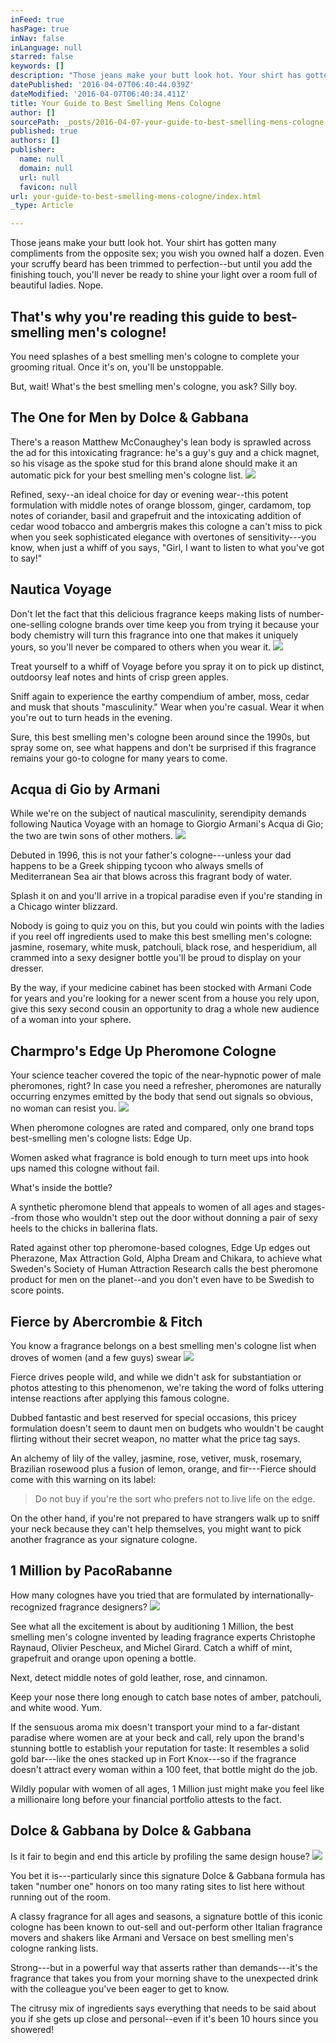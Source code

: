 ```yaml
---
inFeed: true
hasPage: true
inNav: false
inLanguage: null
starred: false
keywords: []
description: "Those jeans make your butt look hot. Your shirt has gotten many compliments from the opposite sex; you wish you owned half a dozen. Even your scruffy beard has been trimmed to perfection–but until you add the finishing touch, you’ll never be ready to shine your light over a room full of beautiful ladies.\_Nope.\_"
datePublished: '2016-04-07T06:40:44.039Z'
dateModified: '2016-04-07T06:40:34.411Z'
title: Your Guide to Best Smelling Mens Cologne
author: []
sourcePath: _posts/2016-04-07-your-guide-to-best-smelling-mens-cologne.md
published: true
authors: []
publisher:
  name: null
  domain: null
  url: null
  favicon: null
url: your-guide-to-best-smelling-mens-cologne/index.html
_type: Article

---
```

Those jeans make your butt look hot. Your shirt has gotten many compliments from the opposite sex; you wish you owned half a dozen. Even your scruffy beard has been trimmed to perfection--but until you add the finishing touch, you'll never be ready to shine your light over a room full of beautiful ladies. Nope. 

## That's why you're reading this guide to best-smelling men's cologne!

You need splashes of a best smelling men's cologne to complete your grooming ritual. Once it's on, you'll be unstoppable. 

But, wait! What's the best smelling men's cologne, you ask? Silly boy.

## The One for Men by Dolce & Gabbana 

There's a reason Matthew McConaughey's lean body is sprawled across the ad for this intoxicating fragrance: he's a guy's guy and a chick magnet, so his visage as the spoke stud for this brand alone should make it an automatic pick for your best smelling men's cologne list.
![](https://the-grid-user-content.s3-us-west-2.amazonaws.com/90f210a5-500e-4379-93c9-2deadda91a59.jpg)

Refined, sexy--an ideal choice for day or evening wear--this potent formulation with middle notes of orange blossom, ginger, cardamom, top notes of coriander, basil and grapefruit and the intoxicating addition of cedar wood tobacco and ambergris makes this cologne a can't miss to pick when you seek sophisticated elegance with overtones of sensitivity---you know, when just a whiff of you says, "Girl, I want to listen to what you've got to say!"

## Nautica Voyage 

Don't let the fact that this delicious fragrance keeps making lists of number-one-selling cologne brands over time keep you from trying it because your body chemistry will turn this fragrance into one that makes it uniquely yours, so you'll never be compared to others when you wear it. ![](https://the-grid-user-content.s3-us-west-2.amazonaws.com/a5a8a08e-b180-4e2e-b2e6-7a5871ecf0e9.jpg)

Treat yourself to a whiff of Voyage before you spray it on to pick up distinct, outdoorsy leaf notes and hints of crisp green apples.

Sniff again to experience the earthy compendium of amber, moss, cedar and musk that shouts "masculinity." Wear when you're casual. Wear it when you're out to turn heads in the evening. 

Sure, this best smelling men's cologne been around since the 1990s, but spray some on, see what happens and don't be surprised if this fragrance remains your go-to cologne for many years to come.

## Acqua di Gio by Armani 

While we're on the subject of nautical masculinity, serendipity demands following Nautica Voyage with an homage to Giorgio Armani's Acqua di Gio; the two are twin sons of other mothers. ![](https://the-grid-user-content.s3-us-west-2.amazonaws.com/9679a3a3-a70b-4fc7-ba24-c2a03480a6b1.jpg)

Debuted in 1996, this is not your father's cologne---unless your dad happens to be a Greek shipping tycoon who always smells of Mediterranean Sea air that blows across this fragrant body of water.

Splash it on and you'll arrive in a tropical paradise even if you're standing in a Chicago winter blizzard. 

Nobody is going to quiz you on this, but you could win points with the ladies if you reel off ingredients used to make this best smelling men's cologne: jasmine, rosemary, white musk, patchouli, black rose, and hesperidium, all crammed into a sexy designer bottle you'll be proud to display on your dresser. 

By the way, if your medicine cabinet has been stocked with Armani Code for years and you're looking for a newer scent from a house you rely upon, give this sexy second cousin an opportunity to drag a whole new audience of a woman into your sphere.

## Charmpro's Edge Up Pheromone Cologne 

Your science teacher covered the topic of the near-hypnotic power of male pheromones, right? In case you need a refresher, pheromones are naturally occurring enzymes emitted by the body that send out signals so obvious, no woman can resist you. ![](https://the-grid-user-content.s3-us-west-2.amazonaws.com/6eba25a7-9c63-4b4d-bcd3-c6ed07b5f3a0.jpg)

When pheromone colognes are rated and compared, only one brand tops best-smelling men's cologne lists: Edge Up.

Women asked what fragrance is bold enough to turn meet ups into hook ups named this cologne without fail. 

What's inside the bottle? 

A synthetic pheromone blend that appeals to women of all ages and stages--from those who wouldn't step out the door without donning a pair of sexy heels to the chicks in ballerina flats. 

Rated against other top pheromone-based colognes, Edge Up edges out Pherazone, Max Attraction Gold, Alpha Dream and Chikara, to achieve what Sweden's Society of Human Attraction Research calls the best pheromone product for men on the planet--and you don't even have to be Swedish to score points.

## Fierce by Abercrombie & Fitch 

You know a fragrance belongs on a best smelling men's cologne list when droves of women (and a few guys) swear ![](https://the-grid-user-content.s3-us-west-2.amazonaws.com/1afe0c89-bf14-4b4a-980b-c7609b8031eb.jpg)

Fierce drives people wild, and while we didn't ask for substantiation or photos attesting to this phenomenon, we're taking the word of folks uttering intense reactions after applying this famous cologne. 

Dubbed fantastic and best reserved for special occasions, this pricey formulation doesn't seem to daunt men on budgets who wouldn't be caught flirting without their secret weapon, no matter what the price tag says.

An alchemy of lily of the valley, jasmine, rose, vetiver, musk, rosemary, Brazilian rosewood plus a fusion of lemon, orange, and fir---Fierce should come with this warning on its label: 
> 
> Do not buy if you're the sort who prefers not to live life on the edge. 

On the other hand, if you're not prepared to have strangers walk up to sniff your neck because they can't help themselves, you might want to pick another fragrance as your signature cologne.

## 1 Million by PacoRabanne 

How many colognes have you tried that are formulated by internationally-recognized fragrance designers? ![](https://the-grid-user-content.s3-us-west-2.amazonaws.com/cf4b6779-83c5-44ed-82c2-ddb8a63ddffe.jpg)

See what all the excitement is about by auditioning 1 Million, the best smelling men's cologne invented by leading fragrance experts Christophe Raynaud, Olivier Pescheux, and Michel Girard. Catch a whiff of mint, grapefruit and orange upon opening a bottle. 

Next, detect middle notes of gold leather, rose, and cinnamon.

Keep your nose there long enough to catch base notes of amber, patchouli, and white wood. Yum. 

If the sensuous aroma mix doesn't transport your mind to a far-distant paradise where women are at your beck and call, rely upon the brand's stunning bottle to establish your reputation for taste: It resembles a solid gold bar---like the ones stacked up in Fort Knox---so if the fragrance doesn't attract every woman within a 100 feet, that bottle might do the job. 

Wildly popular with women of all ages, 1 Million just might make you feel like a millionaire long before your financial portfolio attests to the fact.

## Dolce & Gabbana by Dolce & Gabbana 

Is it fair to begin and end this article by profiling the same design house? ![](https://the-grid-user-content.s3-us-west-2.amazonaws.com/e2e9c915-d7c4-4a63-968e-b6cfa077faa6.jpg)

You bet it is---particularly since this signature Dolce & Gabbana formula has taken "number one" honors on too many rating sites to list here without running out of the room. 

A classy fragrance for all ages and seasons, a signature bottle of this iconic cologne has been known to out-sell and out-perform other Italian fragrance movers and shakers like Armani and Versace on best smelling men's cologne ranking lists.

Strong---but in a powerful way that asserts rather than demands---it's the fragrance that takes you from your morning shave to the unexpected drink with the colleague you've been eager to get to know. 

The citrusy mix of ingredients says everything that needs to be said about you if she gets up close and personal--even if it's been 10 hours since you showered!